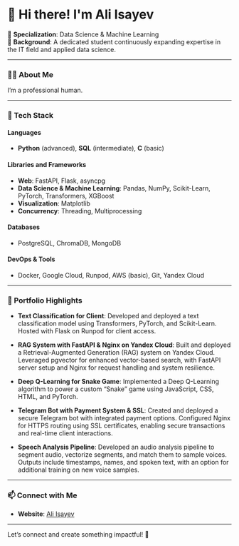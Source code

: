# 👋 Hi there! I'm Ali Isayev

🔹 **Specialization**: Data Science & Machine Learning  
🔹 **Background**: A dedicated student continuously expanding expertise in the IT field and applied data science.

---

### 🧑‍💻 About Me
I’m a professional human.

---

### 💼 Tech Stack

#### **Languages**
- **Python** (advanced), **SQL** (intermediate), **C** (basic)

#### **Libraries and Frameworks**
- **Web**: FastAPI, Flask, asyncpg
- **Data Science & Machine Learning**: Pandas, NumPy, Scikit-Learn, PyTorch, Transformers, XGBoost
- **Visualization**: Matplotlib
- **Concurrency**: Threading, Multiprocessing

#### **Databases**
- PostgreSQL, ChromaDB, MongoDB

#### **DevOps & Tools**
- Docker, Google Cloud, Runpod, AWS (basic), Git, Yandex Cloud

---

### 📁 Portfolio Highlights

- **Text Classification for Client**: Developed and deployed a text classification model using Transformers, PyTorch, and Scikit-Learn. Hosted with Flask on Runpod for client access.
  
- **RAG System with FastAPI & Nginx on Yandex Cloud**: Built and deployed a Retrieval-Augmented Generation (RAG) system on Yandex Cloud. Leveraged pgvector for enhanced vector-based search, with FastAPI server setup and Nginx for request handling and system resilience.

- **Deep Q-Learning for Snake Game**: Implemented a Deep Q-Learning algorithm to power a custom “Snake” game using JavaScript, CSS, HTML, and PyTorch.

- **Telegram Bot with Payment System & SSL**: Created and deployed a secure Telegram bot with integrated payment options. Configured Nginx for HTTPS routing using SSL certificates, enabling secure transactions and real-time client interactions.

- **Speech Analysis Pipeline**: Developed an audio analysis pipeline to segment audio, vectorize segments, and match them to sample voices. Outputs include timestamps, names, and spoken text, with an option for additional training on new voice samples.

---

### 📫 Connect with Me

- **Website**: [Ali Isayev](http://www.aliisayev.software/)

---

Let’s connect and create something impactful! 🚀
